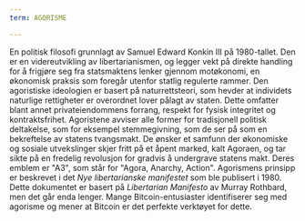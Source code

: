```yaml
---
term: AGORISME

---
```

En politisk filosofi grunnlagt av Samuel Edward Konkin III på 1980-tallet. Den er en videreutvikling av libertarianismen, og legger vekt på direkte handling for å frigjøre seg fra statsmaktens lenker gjennom motøkonomi, en økonomisk praksis som foregår utenfor statlig regulerte rammer. Den agoristiske ideologien er basert på naturrettsteori, som hevder at individets naturlige rettigheter er overordnet lover pålagt av staten. Dette omfatter blant annet privateiendommens forrang, respekt for fysisk integritet og kontraktsfrihet. Agoristene avviser alle former for tradisjonell politisk deltakelse, som for eksempel stemmegivning, som de ser på som en bekreftelse av statens tvangsmakt. De ønsker et samfunn der økonomiske og sosiale utvekslinger skjer fritt på et åpent marked, kalt Agoraen, og tar sikte på en fredelig revolusjon for gradvis å undergrave statens makt. Deres emblem er "A3", som står for "Agora, Anarchy, Action". Agorismens prinsipp er beskrevet i det *Nye libertarianske manifestet* som ble publisert i 1980. Dette dokumentet er basert på *Libertarian Manifesto* av Murray Rothbard, men det går enda lenger. Mange Bitcoin-entusiaster identifiserer seg med agorisme og mener at Bitcoin er det perfekte verktøyet for dette.